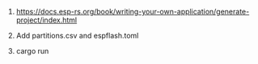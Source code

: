 1. https://docs.esp-rs.org/book/writing-your-own-application/generate-project/index.html

2. Add partitions.csv and espflash.toml

3. cargo run
